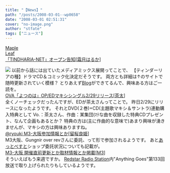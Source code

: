 ```yaml
---
title: "【News】"
path: "/posts/2008-03-01--wp0658"
date: "2008-03-01 02:51:31"
cover: "no-image.png"
author: "stfate"
tags: ["ニュース"]
---
```


<style type="text/css">
<!--
p {white-space: pre-wrap};
-->
</style>

<a class="topics" href="http://shimotsukin.com/" target="_blank">Maple Leaf 「TINDHARIA-NET」オープン告知</a><span class="junre">[<a href="http://shimotsukin.com/" target="_blank">霜月はるか</a>]</span>
<div class="news"><a href="http://tindharia.net/" target="_blank"><img src="http://tindharia.net/ban_400.jpg"></a>
以前から話には出ていたメディアミックス展開ってことで、
【ティンダーリアの種】ドラマCD＆コミック化決定だそうです。
両方とも詳細は↑のサイトで随時更新されていく模様？
とりあえず<a href="http://tindharia.jugem.jp/" target="_blank">Blog</a>ができてるんで、興味ある方はご一読を。</div>
<a class="topics" href="http://www.yotsunoha.com/" target="_blank">OVA「よつのは」OP/EDマキシシングル2/29リリース</a><span class="junre">[<a href="http://chata.moo.jp/" target="_blank">茶太</a>]</span>
<div class="news">全くノーチェックだったんですが、EDが茶太さんってことで。
昨日2/29にリリースになったようです。
それとDVD(２巻)+CD(主題歌マキシ＆サントラ)連動購入特典として
Vo.：茶太さん、作曲：某集団(ﾏﾃな曲を収録した特典CDプレゼント、なんて企画もあるとか？
特典の方は(主に作曲的な意味で)あまり興味が湧きませんが、マキシの方は興味ありますね。</div>
<a class="topics" href="http://ryouki.net/" target="_blank">@ryouki M3-大阪参加情報とか</a><span class="junre">[<a href="http://ryouki.net/" target="_blank">留桜良姫</a>]</span>
<div class="news">M3大阪、Gungnir over revさんに委託、って形で参加されるようです。
あと<a href="http://ryouki.net/besthp/" target="_blank">あっとべすと</a>ショップ委託状況についても記載が。</div>
<a class="topics" href="http://www.m3net.jp/" target="_blank">M3-大阪 開催直前更新とか取材情報とか掲載</a><span class="junre">[<a href="http://www.m3net.jp/" target="_blank">M3</a>]</span>
<div class="news">そういえばもう来週ですか。
<a href="http://www.redstar-radio.jp/" target="_blank">Redstar Radio Station</a>内"Anything Goes"第133回放送で取り上げられたりもしているようです。</div>
